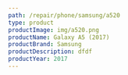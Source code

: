 ```yaml
---
path: /repair/phone/samsung/a520
type: product
productImage: img/a520.png
productName: Galaxy A5 (2017)
productBrand: Samsung
productDescription: dfdf
productYear: 2017
---
```

